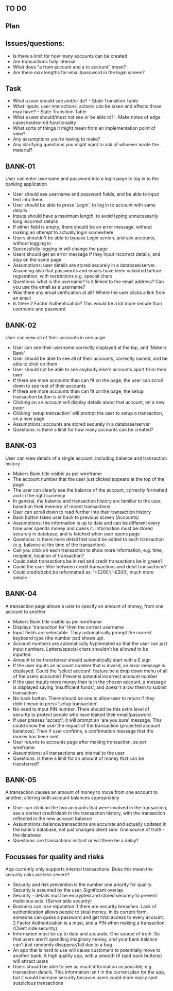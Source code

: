 ## TO DO

## Plan

## Issues/questions:
- Is there a limit for how many accounts can be created
- Are transactions fully internal
- What does "a from account and a to account" mean?
- Are there max lengths for email/password in the login screen?

## Task
- What a user should see and/or do? - State Transition Table
- What inputs, user interactions, actions can be taken and effects those may have? - State Transition Table
- What a user should/must not see or be able to? - Make notes of edge cases/undesired functionality
- What sorts of things it might mean from an implementation point of view?
- Any assumptions you're having to make?
- Any clarifying questions you might want to ask of whoever wrote the material?

## BANK-01	
User can enter username and password into a login page to log in to the banking application

- User should see username and password fields, and be able to input text into them
- User should be able to press 'Login', to log in to account with same details
- Inputs should have a maximum length, to avoid typing unnecessarily long incorrect details
- If either field is empty, there should be an error message, without making an attempt to actually login somewhere
- Users shouldn't be able to bypass Login screen, and see accounts, without logging in
- Successfully logging in will change the page
- Users should get an error message if they input incorrect details, and stay on the same page
- Assumptions: user details are stored securely in a database/server. Assuming also that passwords and emails have been validated before registration, with restrictions e.g. special chars
- Questions: what is the username? Is it linked to the email address? Can you use the email as a username?
- Was there any email verification at all? Where the user clicks a link from an email
- Is there 2 Factor Authentication? This would be a lot more secure than username and password

## BANK-02	
User can view all of their accounts in one page

- User can see their username correctly displayed at the top, and 'Makers Bank'
- User should be able to see all of their accounts, correctly named, and be able to click on them
- User should not be able to see anybody else's accounts apart from their own
- If there are more accounts than can fit on the page, the user can scroll down to see rest of their accounts
- If there are more accounts than can fit on the page, the setup transaction button is still visible
- Clicking on an account will display details about that account, on a new page
- Clicking 'setup transaction' will prompt the user to setup a transaction, on a new page
- Assumptions: accounts are stored securely in a database/server
- Questions: is there a limit for how many accounts can be created?

## BANK-03	
User can view details of a single account, including balance and transaction history
- Makers Bank title visible as per wireframe
- The account number that the user just clicked appears at the top of the page
- The user can clearly see the balance of the account, correctly formatted and in the right currency
- In general, the balance and transaction history are familiar to the user, based on their memory of recent transactions 
- User can scroll down to read further into their transaction history
- Back button takes user back to previous screen (Accounts)
- Assumptions: the information is up to date and can be different every time user spends money and opens it. Information must be stored securely in database, and is fetched when user opens page
- Questions: is there more detail that could be added to each transaction (e.g. balance at the time of the transaction). 
- Can you click on each transaction to show more information, e.g. time, recipient, location of transaction?
- Could debit transactions be in red and credit transactions be in green?
- Could the user filter between credit transactions and debit transactions?
- Could credit/debit be reformatted as:
'+£200'/'-£200', much more simple

## BANK-04	
A transaction page allows a user to specify an amount of money, from one account to another
- Makers Bank title visible as per wireframe
- Displays 'transaction for' then the correct username
- Input fields are selectable. They automatically prompt the correct keyboard type (the number pad shows up). 
- Account numbers are automatically hyphenated so that the user can just input numbers. Letters/special chars shouldn't be allowed to be inputted. 
- Amount to be transferred should automatically start with a £ sign
- If the user inputs an account number that is invalid, an error message is displayed. Could the 'select account' feature be a drop down menu of all of the users accounts? Prevents potential incorrect account number
- If the user inputs more money than is in the chosen account, a message is displayed saying 'insufficient funds', and doesn't allow them to submit transaction
- No back button. There should be one to allow user to return if they didn't mean to press 'setup transaction'
- No need to input PIN number. There should be this extra level of security to protect people who have leaked their email/password
- If user presses 'accept', it will prompt an 'are you sure' message. This could show the user the impact of the transaction (projected account balances). Then if user confirms, a confirmation message that the money has been sent
- User returns to accounts page after making transaction, as per wireframe
- Assumptions: all transactions are internal to the user
- Questions: is there a limit for an amount of money that can be transferred?

## BANK-05	
A transaction causes an amount of money to move from one account to another, altering both account balances appropriately

- User can click on the two accounts that were involved in the transaction, see a correct credit/debit in the transaction history, with the transaction reflected in the new account balance
- Assumptions: balance/transactions are accurate and actually updated in the bank's database, not just changed client side. One source of truth - the database
- Questions: are transactions instant or will there be a delay?

## Focusses for quality and risks
App currently only supports internal transactions. Does this mean the security risks are less severe?
- Security and risk prevention is the number one priority for quality. Security is assumed by the user. Significant overlap
- Security - details must be encrypted and stored securely to prevent malicious acts. (Server side security) 
- Business can lose reputation if there are security breaches. Lack of authentication allows people to steal money. In its current form, someone can guess a password and get total access to every account. 2 Factor Authentication is a must, and a PIN when making a transaction. (Client side security)
- Information must be up to date and accurate. One source of truth. So that users aren't spending imaginary money, and your bank balance can't just randomly disappear/fall due to a bug
- An app that is hard to use will cause customers to potentially move to another bank. A high quality app, with a smooth UI (add back buttons) will attract users
- Users should be able to see as much information as possible, e.g. transaction details. This information isn't in the current plan for the app, but it would increase security because users could more easily spot suspicious transactions
